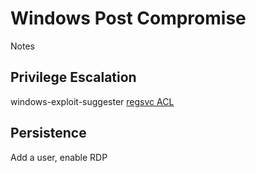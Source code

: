 # Windows Post Compromise
Notes

## Privilege Escalation
windows-exploit-suggester
[regsvc ACL](https://github.com/toneillcodes/cybersecurity-notes/blob/main/windows/regsrv-acl-pe.md)

## Persistence
Add a user, enable RDP
